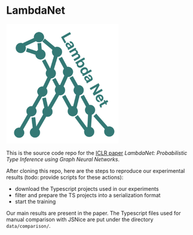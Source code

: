 # LambdaNet

<img src="images/Logo.png" width="300" height="320" alt="Logo"/>

This is the source code repo for the [ICLR paper](https://openreview.net/forum?id=Hkx6hANtwH) *LambdaNet: Probabilistic Type Inference using Graph Neural Networks*.

After cloning this repo, here are the steps to reproduce our experimental results (todo: provide scripts for these actions):

 - download the Typescript projects used in our experiments
 - filter and prepare the TS projects into a serialization format
 - start the training

Our main results are present in the paper. The Typescript files used for manual comparison with JSNice are put under the directory `data/comparison/`.
